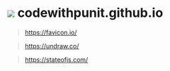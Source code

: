 # <img src="favicon.ico"> codewithpunit.github.io
> https://favicon.io/

> https://undraw.co/

> https://stateofjs.com/
